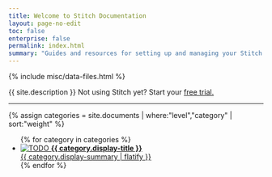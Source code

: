 ```yaml
---
title: Welcome to Stitch Documentation
layout: page-no-edit
toc: false
enterprise: false
permalink: index.html
summary: "Guides and resources for setting up and managing your Stitch data pipeline."
---
```

{% include misc/data-files.html %}

<p class="intro">{{ site.description }} Not using Stitch yet? Start your <a href="https://www.stitchdata.com/signup/">free trial.</a></p> 
<hr />

{% assign categories = site.documents | where:"level","category" | sort:"weight" %}

<ul class="category-tiles">
{% for category in categories %}
	<li>
		<a href="{{ site.baseurl | append: category.url }}">
			<img src="{{ site.baseurl }}/images/icons/{{ category.icon }}.svg" style="max-height: 60px;" alt="TODO">
			<strong>{{ category.display-title }}</strong><br>
			{{ category.display-summary | flatify }}
		</a>
	</li>
{% endfor %}
</ul>